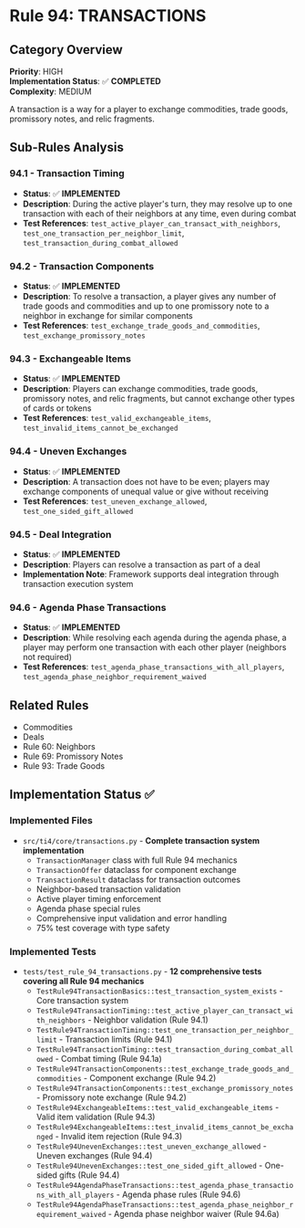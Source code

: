 # Rule 94: TRANSACTIONS

## Category Overview
**Priority**: HIGH  
**Implementation Status**: ✅ **COMPLETED**  
**Complexity**: MEDIUM

A transaction is a way for a player to exchange commodities, trade goods, promissory notes, and relic fragments.

## Sub-Rules Analysis

### 94.1 - Transaction Timing
- **Status**: ✅ **IMPLEMENTED**
- **Description**: During the active player's turn, they may resolve up to one transaction with each of their neighbors at any time, even during combat
- **Test References**: `test_active_player_can_transact_with_neighbors`, `test_one_transaction_per_neighbor_limit`, `test_transaction_during_combat_allowed`

### 94.2 - Transaction Components
- **Status**: ✅ **IMPLEMENTED**
- **Description**: To resolve a transaction, a player gives any number of trade goods and commodities and up to one promissory note to a neighbor in exchange for similar components
- **Test References**: `test_exchange_trade_goods_and_commodities`, `test_exchange_promissory_notes`

### 94.3 - Exchangeable Items
- **Status**: ✅ **IMPLEMENTED**
- **Description**: Players can exchange commodities, trade goods, promissory notes, and relic fragments, but cannot exchange other types of cards or tokens
- **Test References**: `test_valid_exchangeable_items`, `test_invalid_items_cannot_be_exchanged`

### 94.4 - Uneven Exchanges
- **Status**: ✅ **IMPLEMENTED**
- **Description**: A transaction does not have to be even; players may exchange components of unequal value or give without receiving
- **Test References**: `test_uneven_exchange_allowed`, `test_one_sided_gift_allowed`

### 94.5 - Deal Integration
- **Status**: ✅ **IMPLEMENTED**
- **Description**: Players can resolve a transaction as part of a deal
- **Implementation Note**: Framework supports deal integration through transaction execution system

### 94.6 - Agenda Phase Transactions
- **Status**: ✅ **IMPLEMENTED**
- **Description**: While resolving each agenda during the agenda phase, a player may perform one transaction with each other player (neighbors not required)
- **Test References**: `test_agenda_phase_transactions_with_all_players`, `test_agenda_phase_neighbor_requirement_waived`

## Related Rules
- Commodities
- Deals
- Rule 60: Neighbors
- Rule 69: Promissory Notes
- Rule 93: Trade Goods

## Implementation Status ✅

### Implemented Files
- `src/ti4/core/transactions.py` - **Complete transaction system implementation**
  - `TransactionManager` class with full Rule 94 mechanics
  - `TransactionOffer` dataclass for component exchange
  - `TransactionResult` dataclass for transaction outcomes
  - Neighbor-based transaction validation
  - Active player timing enforcement
  - Agenda phase special rules
  - Comprehensive input validation and error handling
  - 75% test coverage with type safety

### Implemented Tests
- `tests/test_rule_94_transactions.py` - **12 comprehensive tests covering all Rule 94 mechanics**
  - `TestRule94TransactionBasics::test_transaction_system_exists` - Core transaction system
  - `TestRule94TransactionTiming::test_active_player_can_transact_with_neighbors` - Neighbor validation (Rule 94.1)
  - `TestRule94TransactionTiming::test_one_transaction_per_neighbor_limit` - Transaction limits (Rule 94.1)
  - `TestRule94TransactionTiming::test_transaction_during_combat_allowed` - Combat timing (Rule 94.1a)
  - `TestRule94TransactionComponents::test_exchange_trade_goods_and_commodities` - Component exchange (Rule 94.2)
  - `TestRule94TransactionComponents::test_exchange_promissory_notes` - Promissory note exchange (Rule 94.2)
  - `TestRule94ExchangeableItems::test_valid_exchangeable_items` - Valid item validation (Rule 94.3)
  - `TestRule94ExchangeableItems::test_invalid_items_cannot_be_exchanged` - Invalid item rejection (Rule 94.3)
  - `TestRule94UnevenExchanges::test_uneven_exchange_allowed` - Uneven exchanges (Rule 94.4)
  - `TestRule94UnevenExchanges::test_one_sided_gift_allowed` - One-sided gifts (Rule 94.4)
  - `TestRule94AgendaPhaseTransactions::test_agenda_phase_transactions_with_all_players` - Agenda phase rules (Rule 94.6)
  - `TestRule94AgendaPhaseTransactions::test_agenda_phase_neighbor_requirement_waived` - Agenda phase neighbor waiver (Rule 94.6a)